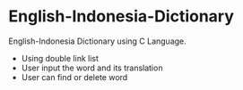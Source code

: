 # English-Indonesia-Dictionary
English-Indonesia Dictionary using C Language.

- Using double link list
- User input the word and its translation
- User can find or delete word
